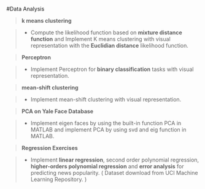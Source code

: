 #Data Analysis

> **k means clustering**
 
 >- Compute the likelihood function based on **mixture distance function** and Implement K means clustering with visual representation with the **Euclidian distance** likelihood function.

 > **Perceptron**

 >-  Implement Perceptron for **binary classification** tasks with visual representation.

 > **mean-shift clustering**

 >- Implement mean-shift clustering with visual representation.

 > **PCA on Yale Face Database**

 >- Implement eigen faces by using the built-in function PCA in MATLAB and implement PCA by using svd and eig function in MATLAB.

 > **Regression Exercises**

 >- Implement **linear regression**, second order polynomial regression, **higher-orders polynomial regression** and **error analysis** for predicting news popularity. ( Dataset download from UCI Machine Learning Repository. )

